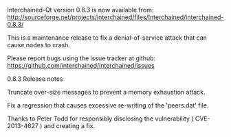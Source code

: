 Interchained-Qt version 0.8.3 is now available from:
  http://sourceforge.net/projects/interchained/files/Interchained/interchained-0.8.3/

This is a maintenance release to fix a denial-of-service attack that
can cause nodes to crash.

Please report bugs using the issue tracker at github:
  https://github.com/interchained/interchained/issues

0.8.3 Release notes

Truncate over-size messages to prevent a memory exhaustion attack.

Fix a regression that causes excessive re-writing of the 'peers.dat' file.


Thanks to Peter Todd for responsibly disclosing the vulnerability
( CVE-2013-4627 ) and creating a fix.
